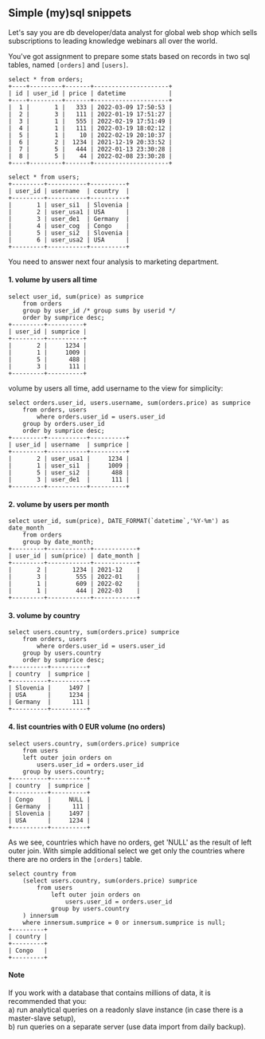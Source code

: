 ## Simple (my)sql snippets

Let's say you are db developer/data analyst for global web shop which sells subscriptions to leading knowledge webinars all over the world.

You've got assignment to prepare some stats based on records in two sql tables, named `[orders]` and `[users]`.

	select * from orders;
	+----+---------+-------+---------------------+
	| id | user_id | price | datetime            |
	+----+---------+-------+---------------------+
	|  1 |       1 |   333 | 2022-03-09 17:50:53 |
	|  2 |       3 |   111 | 2022-01-19 17:51:27 |
	|  3 |       1 |   555 | 2022-02-19 17:51:49 |
	|  4 |       1 |   111 | 2022-03-19 18:02:12 |
	|  5 |       1 |    10 | 2022-02-19 20:10:37 |
	|  6 |       2 |  1234 | 2021-12-19 20:33:52 |
	|  7 |       5 |   444 | 2022-01-13 23:30:28 |
	|  8 |       5 |    44 | 2022-02-08 23:30:28 |
	+----+---------+-------+---------------------+
	
	select * from users;
	+---------+-----------+----------+
	| user_id | username  | country  |
	+---------+-----------+----------+
	|       1 | user_si1  | Slovenia |
	|       2 | user_usa1 | USA      |
	|       3 | user_de1  | Germany  |
	|       4 | user_cog  | Congo    |
	|       5 | user_si2  | Slovenia |
	|       6 | user_usa2 | USA      |
	+---------+-----------+----------+
		
You need to answer next four analysis to marketing department.  

#### 1. volume by users all time
	select user_id, sum(price) as sumprice 
		from orders
		group by user_id /* group sums by userid */	
		order by sumprice desc;
	+---------+----------+
	| user_id | sumprice |
	+---------+----------+
	|       2 |     1234 |
	|       1 |     1009 |
	|       5 |      488 |
	|       3 |      111 |
	+---------+----------+
volume by users all time, add username to the view for simplicity:

	select orders.user_id, users.username, sum(orders.price) as sumprice 
		from orders, users
			where orders.user_id = users.user_id
		group by orders.user_id
		order by sumprice desc;
	+---------+-----------+----------+
	| user_id | username  | sumprice |
	+---------+-----------+----------+
	|       2 | user_usa1 |     1234 |
	|       1 | user_si1  |     1009 |
	|       5 | user_si2  |      488 |
	|       3 | user_de1  |      111 |
	+---------+-----------+----------+


#### 2. volume by users per month
	select user_id, sum(price), DATE_FORMAT(`datetime`,'%Y-%m') as date_month
		from orders
		group by date_month;
	+---------+------------+------------+
	| user_id | sum(price) | date_month |
	+---------+------------+------------+
	|       2 |       1234 | 2021-12    |
	|       3 |        555 | 2022-01    |
	|       1 |        609 | 2022-02    |
	|       1 |        444 | 2022-03    |
	+---------+------------+------------+

#### 3. volume by country
	select users.country, sum(orders.price) sumprice 
		from orders, users 
			where orders.user_id = users.user_id 
		group by users.country 
		order by sumprice desc;
	+----------+----------+
	| country  | sumprice |
	+----------+----------+
	| Slovenia |     1497 |
	| USA      |     1234 |
	| Germany  |      111 |
	+----------+----------+
	
#### 4. list countries with 0 EUR volume (no orders)
	select users.country, sum(orders.price) sumprice
		from users 
		left outer join orders on 
			users.user_id = orders.user_id
		group by users.country;
	+----------+----------+
	| country  | sumprice |
	+----------+----------+
	| Congo    |     NULL |
	| Germany  |      111 |
	| Slovenia |     1497 |
	| USA      |     1234 |
	+----------+----------+
	
As we see, countries which have no orders, get 'NULL' as the result of left outer join. With simple additional select we get only the countries where there are no orders in the `[orders]` table.

	select country from 
		(select users.country, sum(orders.price) sumprice
			from users 
				left outer join orders on 
					users.user_id = orders.user_id
				group by users.country
		) innersum
		where innersum.sumprice = 0 or innersum.sumprice is null;
	+---------+
	| country |
	+---------+
	| Congo   |
	+---------+
	

#### Note
If you work with a database that contains millions of data, it is recommended that you:  
a) run analytical queries on a readonly slave instance (in case there is a master-slave setup),   
  b) run queries on a separate server (use data import from daily backup).

